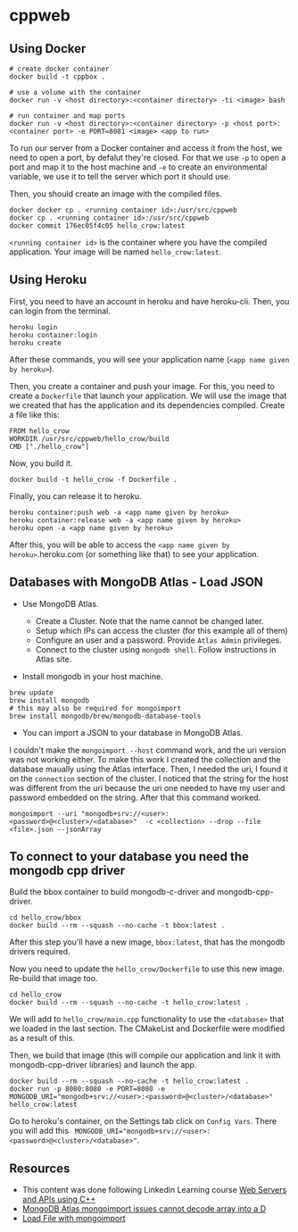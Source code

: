 # cppweb

## Using Docker

```
# create docker container
docker build -t cppbox .

# use a volume with the container
docker run -v <host directory>:<container directory> -ti <image> bash

# run container and map ports
docker run -v <host directory>:<container directory> -p <host port>:<container port> -e PORT=8081 <image> <app to run>
```
To run our server from a Docker container and access it from the host, we need to open a port, by defalut they're closed. For that we use `-p` to open a port and map it to the host machine and `-e` to create an environmental variable, we use it to tell the server  which port it should use.

Then, you should create an image with the compiled files.
```
docker docker cp . <running container id>:/usr/src/cppweb
docker cp . <running container id>:/usr/src/cppweb
docker commit 176ec05f4c05 hello_crow:latest
```
`<running container id>` is the container where you have the compiled application. Your image will be named `hello_crow:latest`.

## Using Heroku
First, you need to have an account in heroku and have heroku-cli. Then, you can login from the terminal.
```
heroku login
heroku container:login
heroku create
```
After these commands, you will see your application name (`<app name given by heroku>`).

Then, you create a container and push your image. For this, you need to create a `Dockerfile` that launch your application. We will use the image that we created that has the application and its dependencies compiled. Create a file like this:
```
FROM hello_crow
WORKDIR /usr/src/cppweb/hello_crow/build
CMD ["./hello_crow"]
```
Now, you build it.
```
docker build -t hello_crow -f Dockerfile .
```
Finally, you can release it to heroku.
```
heroku container:push web -a <app name given by heroku>
heroku container:release web -a <app name given by heroku>
heroku open -a <app name given by heroku>
```
After this, you will be able to access the `<app name given by heroku>`.heroku.com (or something like that) to see your application.

## Databases with MongoDB Atlas - Load JSON
* Use MongoDB Atlas.
  * Create a Cluster. Note that the name cannot be changed later.
  * Setup which IPs can access the cluster (for this example all of them)
  * Configure an user and a password. Provide `Atlas Admin` privileges.
  * Connect to the cluster using `mongodb shell`. Follow instructions in Atlas site.

* Install mongodb in your host machine.
```
brew update
brew install mongodb
# this may also be required for mongoimport
brew install mongodb/brew/mongodb-database-tools
```

* You can import a JSON to your database in MongoDB Atlas.

I couldn't make the `mongoimport --host` command work, and the uri version was not working either. To make this work I created the collection and the database maually using the Atlas interface. Then, I needed the uri, I found it on the `connection` section of the cluster. I noticed that the string for the host was different from the uri because the uri one needed to have my user and password embedded on the string. After that this command worked.

```
mongoimport --uri "mongodb+srv://<user>:<password>@<cluster>/<database>"  -c <collection> --drop --file <file>.json --jsonArray
```

## To connect to your database you need the mongodb cpp driver

Build the bbox container to build mongodb-c-driver and mongodb-cpp-driver.
```
cd hello_crow/bbox
docker build --rm --squash --no-cache -t bbox:latest .
```
After this step you'll have a new image, `bbox:latest`, that has the mongodb drivers required.

Now you need to update the `hello_crow/Dockerfile` to use this new image. Re-build that image too.
```
cd hello_crow
docker build --rm --squash --no-cache -t hello_crow:latest .
```
We will add to `hello_crow/main.cpp` functionality to use the `<database>` that we loaded in the last section. The CMakeList and Dockerfile were modified as a result of this.

Then, we build that image (this will compile our application and link it with mongodb-cpp-driver libraries) and launch the app.
```
docker build --rm --squash --no-cache -t hello_crow:latest .
docker run -p 8080:8080 -e PORT=8080 -e MONGODB_URI="mongodb+srv://<user>:<password>@<cluster>/<database>" hello_crow:latest
```
Go to heroku's container, on the Settings tab click on `Config Vars`. There you will add this ` MONGODB_URI="mongodb+srv://<user>:<password>@<cluster>/<database>"`.



## Resources
* This content was done following Linkedin Learning course [Web Servers and APIs using C++](https://www.linkedin.com/learning/web-servers-and-apis-using-c-plus-plus)
* [MongoDB Atlas mongoimport issues cannot decode array into a D](https://stackoverflow.com/questions/58150528/mongodb-atlas-mongoimport-issues-cannot-decode-array-into-a-d)
* [Load File with mongoimport](https://docs.atlas.mongodb.com/import/mongoimport)
